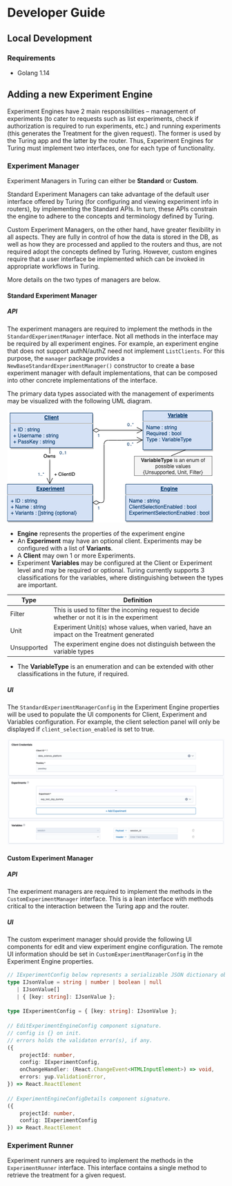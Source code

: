 # Developer Guide

## Local Development

### Requirements
- Golang 1.14

## Adding a new Experiment Engine

Experiment Engines have 2 main responsibilities – management of experiments (to cater to requests such as list experiments, check if authorization is required to run experiments, etc.) and running experiments (this generates the Treatment for the given request). The former is used by the Turing app and the latter by the router. Thus, Experiment Engines for Turing must implement two interfaces, one for each type of functionality. 

### Experiment Manager

Experiment Managers in Turing can either be **Standard** or **Custom**.

Standard Experiment Managers can take advantage of the default user interface offered by Turing (for configuring and viewing experiment info in routers), by implementing the Standard APIs. In turn, these APIs constrain the engine to adhere to the concepts and terminology defined by Turing.

Custom Experiment Managers, on the other hand, have greater flexibility in all aspects. They are fully in control of how the data is stored in the DB, as well as how they are processed and applied to the routers and thus, are not required adopt the concepts defined by Turing. However, custom engines require that a user interface be implemented which can be invoked in appropriate workflows in Turing.

More details on the two types of managers are below.

#### Standard Experiment Manager

##### API
The experiment managers are required to implement the methods in the `StandardExperimentManager` interface. Not all methods in the interface may be required by all experiment engines. For example, an experiment engine that does not support authN/authZ need not implement `ListClients`. For this purpose, the `manager` package provides a `NewBaseStandardExperimentManager()` constructor to create a base experiment manager with default implementations, that can be composed into other concrete implementations of the interface.

The primary data types associated with the management of experiments may be visualized with the following UML diagram.

![experiment_manager_data_types](./assets/experiments_data_model.png)

* **Engine** represents the properties of the experiment engine
* An **Experiment** may have an optional client. Experiments may be configured with a list of **Variants**.
* A **Client** may own 1 or more Experiments.
* Experiment **Variables** may be configured at the Client or Experiment level and may be required or optional. Turing currently supports 3 classifications for the variables, where distinguishing between the types are important.

Type        | Definition
------------|-----------
Filter      | This is used to filter the incoming request to decide whether or not it is in the experiment
Unit        | Experiment Unit(s) whose values, when varied, have an impact on the Treatment generated
Unsupported | The experiment engine does not distinguish between the variable types
* The **VariableType** is an enumeration and can be extended with other classifications in the future, if required.

##### UI

The `StandardExperimentManagerConfig` in the Experiment Engine properties will be used to populate the UI components for Client, Experiment and Variables configuration. For example, the client selection panel will only be displayed if `client_selection_enabled` is set to true.

![experiment_manager_data_types](./assets/standard_experiment_ui.png)

#### Custom Experiment Manager

##### API
The experiment managers are required to implement the methods in the `CustomExperimentManager` interface. This is a lean interface with methods critical to the interaction between the Turing app and the router.

##### UI
The custom experiment manager should provide the following UI components for edit and view experiment engine configuration. The remote UI information should be set in `CustomExperimentManagerConfig` in the Experiment Engine properties.

```typescript
// IExperimentConfig below represents a serializable JSON dictionary object
type IJsonValue = string | number | boolean | null
   | IJsonValue[]
   | { [key: string]: IJsonValue };

type IExperimentConfig = { [key: string]: IJsonValue };

// EditExperimentEngineConfig component signature.
// config is {} on init.
// errors holds the validaton error(s), if any.
({
    projectId: number,
    config: IExperimentConfig,
    onChangeHandler: (React.ChangeEvent<HTMLInputElement>) => void,
    errors: yup.ValidationError,
}) => React.ReactElement

// ExperimentEngineConfigDetails component signature.
({
    projectId: number,
    config: IExperimentConfig
}) => React.ReactElement
```

### Experiment Runner

Experiment runners are required to implement the methods in the `ExperimentRunner` interface. This interface contains a single method to retrieve the treatment for a given request.
